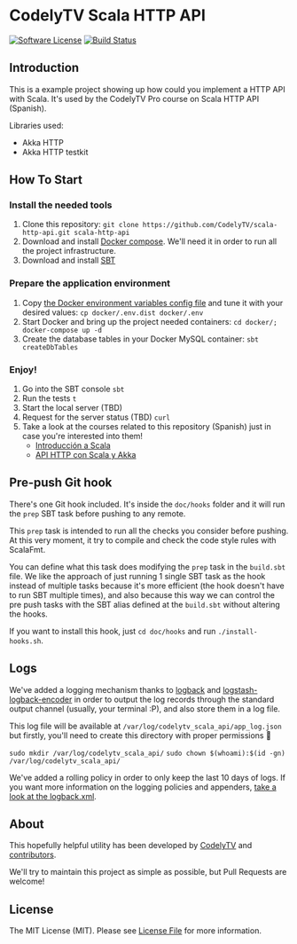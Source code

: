 # CodelyTV Scala HTTP API
 
[![Software License][ico-license]][link-license]
[![Build Status][ico-travis]][link-travis]
 
## Introduction 

This is a example project showing up how could you implement a HTTP API with Scala. It's used by the CodelyTV Pro course on Scala HTTP API (Spanish).

Libraries used:
* Akka HTTP
* Akka HTTP testkit

## How To Start

### Install the needed tools
1. Clone this repository: `git clone https://github.com/CodelyTV/scala-http-api.git scala-http-api`
2. Download and install [Docker compose](https://docs.docker.com/compose/install/). We'll need it in order to run all the project infrastructure.
3. Download and install [SBT](http://www.scala-sbt.org/download.html)

### Prepare the application environment
1. Copy [the Docker environment variables config file](docker/.env.dist) and tune it with your desired values: `cp docker/.env.dist docker/.env`
2. Start Docker and bring up the project needed containers: `cd docker/; docker-compose up -d`
3. Create the database tables in your Docker MySQL container: `sbt createDbTables`

### Enjoy!
1. Go into the SBT console `sbt` 
2. Run the tests `t`
3. Start the local server (TBD)
4. Request for the server status (TBD) `curl`
5. Take a look at the courses related to this repository (Spanish) just in case you're interested into them!
    * [Introducción a Scala](https://pro.codely.tv/library/introduccion-a-scala/63278/about/)
    * [API HTTP con Scala y Akka](https://pro.codely.tv/library/api-http-con-scala-y-akka/66747/about/)

## Pre-push Git hook

There's one Git hook included. It's inside the `doc/hooks` folder and it will run the `prep` SBT task before pushing to any remote.

This `prep` task is intended to run all the checks you consider before pushing. At this very moment, it try to compile and check the code style rules with ScalaFmt.
 
You can define what this task does modifying the `prep` task in the `build.sbt` file. We like the approach of just running 1 single SBT task as the hook instead of multiple tasks because it's more efficient (the hook doesn't have to run SBT multiple times), and also because this way we can control the pre push tasks with the SBT alias defined at the `build.sbt` without altering the hooks.
 
If you want to install this hook, just `cd doc/hooks` and run `./install-hooks.sh`.

## Logs

We've added a logging mechanism thanks to [logback](https://github.com/qos-ch/logback) and [logstash-logback-encoder](https://github.com/logstash/logstash-logback-encoder/) in order to output the log records through the standard output channel (usually, your terminal :P), and also store them in a log file.

This log file will be available at `/var/log/codelytv_scala_api/app_log.json` but firstly, you'll need to create this directory with proper permissions 🙂

`sudo mkdir /var/log/codelytv_scala_api/`
`sudo chown $(whoami):$(id -gn) /var/log/codelytv_scala_api/`

We've added a rolling policy in order to only keep the last 10 days of logs. If you want more information on the logging policies and appenders, [take a look at the logback.xml](conf/logback.xml).  

## About

This hopefully helpful utility has been developed by [CodelyTV](https://github.com/CodelyTV) and [contributors](https://github.com/CodelyTV/scala-http-api/graphs/contributors).

We'll try to maintain this project as simple as possible, but Pull Requests are welcome!

## License

The MIT License (MIT). Please see [License File][link-license] for more information.

[ico-license]: https://img.shields.io/badge/license-MIT-brightgreen.svg?style=flat-square
[ico-travis]: https://img.shields.io/travis/CodelyTV/scala-http-api/master.svg?style=flat-square

[link-license]: LICENSE
[link-travis]: https://travis-ci.org/CodelyTV/scala-http-api

